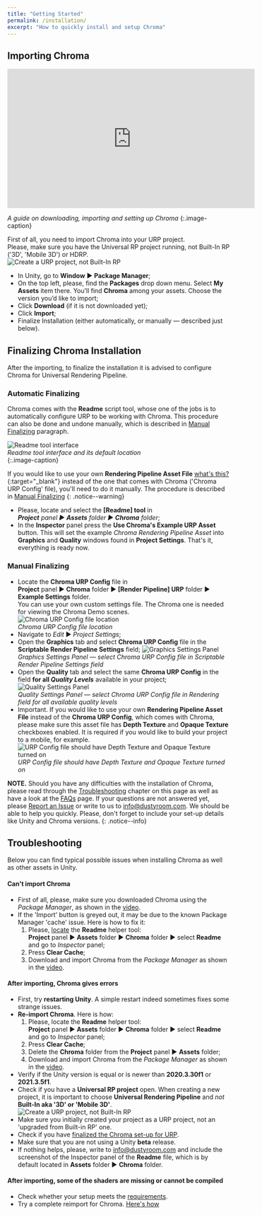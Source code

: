 ```yaml
---
title: "Getting Started"
permalink: /installation/
excerpt: "How to quickly install and setup Chroma"
---
```


## Importing Chroma


<iframe width="560" height="315" src="https://www.youtube.com/embed/r0uKa10urQE" title="YouTube video player" frameborder="0" allow="accelerometer; autoplay; clipboard-write; encrypted-media; gyroscope; picture-in-picture" allowfullscreen></iframe> 

*A guide on downloading, importing and setting up Chroma*
{:.image-caption}

First of all, you need to import Chroma into your URP project.  
Please, make sure you have the Universal RP project running, not Built-In RP ('3D', 'Mobile 3D') or HDRP.  
![Create a URP project, not Built-In RP](../assets/images/manual_images/create_new_unity_project_unity_hub_1.png)
 
  * In Unity, go to **Window** ▶︎ **Package Manager**; 
  * On the top left, please, find the **Packages** drop down menu. Select **My Assets** item there. You’ll find **Chroma** among your assets. Choose the version you’d like to import;  
  * Click **Download** (if it is not downloaded yet);  
  * Click **Import**;
  * Finalize Installation (either automatically, or manually — described just below).

## Finalizing Chroma Installation

After the importing, to finalize the installation it is advised to configure Chroma for Universal Rendering Pipeline. 

### Automatic Finalizing

Chroma comes with the **Readme** script tool, whose one of the jobs is to automatically configure URP to be working with Chroma. This procedure can also be done and undone manually, which is described in [Manual Finalizing](#manual-finalizing) paragraph.  

![Readme tool interface](../assets/images/manual_images/quibli_readme_interface.png)  
*Readme tool interface and its default location*  
{:.image-caption}


If you would like to use your own **Rendering Pipeline Asset File** [what's this?](https://docs.unity3d.com/Packages/com.unity.render-pipelines.universal@11.0/manual/universalrp-asset.html){:target="_blank"} instead of the one that comes with Chroma ('Chroma URP Config' file), you'll need to do it manually. The procedure is described in [Manual Finalizing](#manual-finalizing) 
{: .notice--warning}

  * Please, locate and select the **[Readme] tool** in  
_**Project** panel ▶︎ **Assets** folder ▶︎ **Chroma** folder_;  
  * In the **Inspector** panel press the **Use Chroma's Example URP Asset** button. This will set the example _Chroma Rendering Pipeline Asset_ into **Graphics** and **Quality** windows found in **Project Settings**. That's it, everything is ready now. 

### Manual Finalizing

  * Locate the **Chroma URP Config** file in  
**Project** panel ▶︎ **Chroma** folder ▶︎ **[Render Pipeline] URP** folder ▶︎ **Example Settings** folder.  
You can use your own custom settings file. The Chroma one is needed for viewing the Chroma Demo scenes.  
![Chroma URP Config file location](../assets/images/manual_images/quibli_urp_config_file_location.png)  
*Chroma URP Config file location*
  * Navigate to _Edit_ ▶︎ _Project Settings_;
  * Open the **Graphics** tab and select **Chroma URP Config** file in the **Scriptable Render Pipeline Settings** field;
![Graphics Settings Panel](../assets/images/manual_images/quibli_project_setings_graphics_settings_panel.jpg)  
*Graphics Settings Panel — select Chroma URP Config file in Scriptable Render Pipeline Settings field*
  * Open the **Quality** tab and select the same **Chroma URP Config** in the field **for all _Quality Levels_** available in your project;
![Quality Settings Panel](../assets/images/manual_images/quibli_project_setings_quality_settings_panel.jpg)  
*Quality Settings Panel — select Chroma URP Config file in Rendering field for all available quality levels*
  * Important. If you would like to use your own **Rendering Pipeline Asset File** instead of the **Chroma URP Config**, which comes with Chroma, please make sure this asset file has **Depth Texture** and **Opaque Texture** checkboxes enabled. It is required if you would like to build your project to a mobile, for example.
![URP Config file should have Depth Texture and Opaque Texture turned on](../assets/images/manual_images/urp_config_file_depth_texture_opaque_texture.png)  
*URP Config file should have Depth Texture and Opaque Texture turned on*

**NOTE.** Should you have any difficulties with the installation of Chroma, please read through the [Troubleshooting](#troubleshooting) chapter on this page as well as have a look at the [FAQs](../faqs) page. If your questions are not answered yet, please [Report an Issue](https://github.com/dustyroom-studio/quibli-doc/issues/new/choose) or write to us to info@dustyroom.com. We should be able to help you quickly. Please, don't forget to include your set-up details like Unity and Chroma versions.
{: .notice--info}

## Troubleshooting

Below you can find typical possible issues when installing Chroma as well as other assets in Unity.  

#### Can't import Chroma
- First of all, please, make sure you downloaded Chroma using the _Package Manager_, as shown in the [video](#importing-quibli).
- If the 'Import' button is greyed out, it may be due to the known Package Manager 'cache' issue. Here is how to fix it:  
  1. Please, [locate](#automatic-finalizing) the **Readme** helper tool:  
**Project** panel ▶︎ **Assets** folder ▶︎ **Chroma** folder ▶︎ select **Readme** and go to _Inspector_ panel;  
  1. Press **Clear Cache**;
  1. Download and import Chroma from the _Package Manager_ as shown in the [video](#importing-quibli).

#### After importing, Chroma gives errors
- First, try **restarting Unity**. A simple restart indeed sometimes fixes some strange issues.
- **Re-import Chroma**. Here is how:
  1. Please, locate the **Readme** helper tool:  
**Project** panel ▶︎ **Assets** folder ▶︎ **Chroma** folder ▶︎ select **Readme** and go to _Inspector_ panel;  
  1. Press **Clear Cache**;
  1. Delete the **Chroma** folder from the **Project** panel ▶︎ **Assets** folder;
  1. Download and import Chroma from the _Package Manager_ as shown in the [video](#importing-quibli).
- Verify if the Unity version is equal or is newer than **2020.3.30f1** or **2021.3.5f1**.
- Check if you have a **Universal RP project** open. When creating a new project, it is important to choose **Universal Rendering Pipeline** and _not_ **Built-In aka '3D' or 'Mobile 3D'**.  
![Create a URP project, not Built-In RP](../assets/images/manual_images/create_new_unity_project_unity_hub_1.png)
- Make sure you initially created your project as a URP project, not an 'upgraded from Built-in RP' one.
- Check if you have [finalized the Chroma set-up for URP](../installation/#finalizing-quibli-installation).
- Make sure that you are not using a Unity **beta** release.
- If nothing helps, please, write to info@dustyroom.com and include the screenshot of the Inspector panel of the **Readme** file, which is by default located in **Assets** folder ▶︎ **Chroma** folder.

#### After importing, some of the shaders are missing or cannot be compiled
- Check whether your setup meets the [requirements](../#requirements).
- Try a complete reimport for Chroma. [Here's how](#after-importing-quibli-gives-errors)
